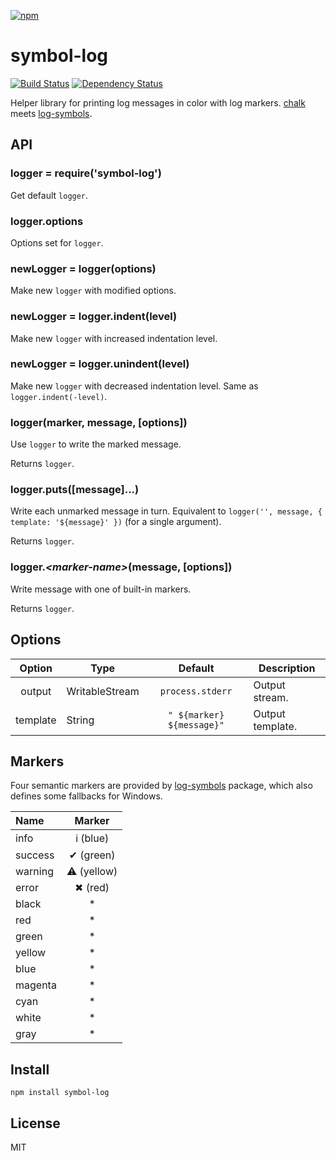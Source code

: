 [![npm](https://nodei.co/npm/symbol-log.png)](https://nodei.co/npm/symbol-log/)

# symbol-log

[![Build Status][travis-badge]][travis]
[![Dependency Status][david-badge]][david]

[travis-badge]: https://travis-ci.org/eush77/symbol-log.svg
[travis]: https://travis-ci.org/eush77/symbol-log
[david-badge]: https://david-dm.org/eush77/symbol-log.png
[david]: https://david-dm.org/eush77/symbol-log

Helper library for printing log messages in color with log markers. [chalk] meets [log-symbols].

[chalk]: https://npmjs.com/package/chalk
[log-symbols]: https://npmjs.com/package/log-symbols

## API

### logger = require('symbol-log')

Get default `logger`.

### logger.options

Options set for `logger`.

### newLogger = logger(options)

Make new `logger` with modified options.

### newLogger = logger.indent(level)

Make new `logger` with increased indentation level.

### newLogger = logger.unindent(level)

Make new `logger` with decreased indentation level. Same as `logger.indent(-level)`.

### logger(marker, message, [options])

Use `logger` to write the marked message.

Returns `logger`.

### logger.puts([message]...)

Write each unmarked message in turn. Equivalent to `logger('', message, { template: '${message}' })` (for a single argument).

Returns `logger`.

### logger.*&lt;marker-name&gt;*(message, [options])

Write message with one of built-in markers.

Returns `logger`.

## Options

Option | Type | Default | Description
:----: | ---- | :-----: | -----------
output | WritableStream | `process.stderr` | Output stream.
template | String | `" ${marker} ${message}"` | Output template.

## Markers

Four semantic markers are provided by [log-symbols](http://npmjs.org/package/log-symbols) package, which also defines some fallbacks for Windows.

| Name    | Marker            |
| :------ | :---------------: |
| info    | &#x2139; (blue)   |
| success | &#x2714; (green)  |
| warning | &#x26a0; (yellow) |
| error   | &#x2716; (red)    |
| black   | *                 |
| red     | *                 |
| green   | *                 |
| yellow  | *                 |
| blue    | *                 |
| magenta | *                 |
| cyan    | *                 |
| white   | *                 |
| gray    | *                 |

## Install

```
npm install symbol-log
```

## License

MIT
